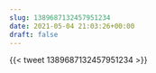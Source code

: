 ```yaml
---
slug: 1389687132457951234
date: 2021-05-04 21:03:26+00:00
draft: false
---
```


{{< tweet 1389687132457951234 >}}
